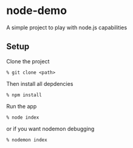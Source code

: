 # node-demo
A simple project to play with node.js capabilities


## Setup
Clone the project 
```
% git clone <path>
```
Then install all depdencies
```
% npm install
```

Run the app
```
% node index
```

or if you want nodemon debugging
```
% nodemon index
```
